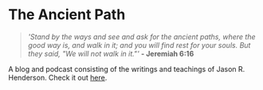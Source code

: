 # The Ancient Path

> _'Stand by the ways and see and ask for the ancient paths, where the good way is, and
> walk in it; and you will find rest for your souls. But they said, "We will not walk in
> it."'_ **- Jeremiah 6:16**

A blog and podcast consisting of the writings and teachings of Jason R. Henderson. Check
it out [here](https://hender.blog).
